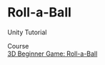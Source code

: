 # Roll-a-Ball

Unity Tutorial

Course  
[3D Beginner Game: Roll-a-Ball](https://learn.unity.com/course/roll-a-ball?version=2022.3)
